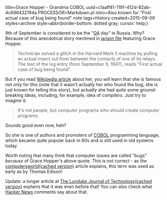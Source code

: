 title=Grace Hopper - Grandma COBOL 
uuid=c1aaff41-1191-412d-82ab-4c696432194a
PROCESSOR=Markdown.pl
intro=Also known for "First actual case of bug being found" note
tags=History
created=2015-09-09
styles=archive
style=abbr{border-bottom: dotted gray; cursor: help;}

9th of September is considered to be the "<abbr title="Quality Assurance
Engineer, i.e. Tester">QA</abbr> day" in Russia.  Why? Because of this
anecdotical story mentined in [jargon file][] featuring Grace Hopper.

> Technician solved a glitch in the Harvard Mark II machine by pulling an
> actual insect out from between the contacts of one of its relays.  The text
> of the log entry (from September 9, 1947), reads "First actual case of bug
> being found".

But if you read [Wikipedia article][] about her, you will learn that she is
famous not only for this (note that it wasn't actually her who found the bug,
she is just known for telling this story), but actually she had quite some
ground-breaking ideas, including, for example, idea of _compilers_. Just try to
imagine it:

> It's not people, but computer programs who should create computer programs.

Sounds good even now, heh?

So she is one of authors and promoters of [COBOL][] programming language,
which became quite popular back in 60s and is still used in old systems today.

[jargon file]: http://catb.org/jargon/html/B/bug.html
[Wikipedia article]: https://en.wikipedia.org/wiki/Grace_Hopper
[COBOL]: https://en.wikipedia.org/wiki/COBOL

Worth noting that many think that computer issues are called "bugs" _because_ of Grace Hopper's above quote.
This is not correct - as the [computersworld][][(cached version)](http://archive.is/e9rFH) article explains,
this term was used as early as by Thomas Edison!

Update: a longer article at [The Lunduke Journal of Technology][lunduke][(cached version)](https://archive.ph/W6otP)
explains that it was even before that! You can also check what [Hacker News][hn] comments say about that.

[computersworld]: https://www.computerworld.com/article/2515435/moth-in-the-machine--debugging-the-origins-of--bug-.html
[lunduke]: https://lunduke.substack.com/p/the-story-of-the-first-computer-bug
[hn]: https://news.ycombinator.com/item?id=32517566
